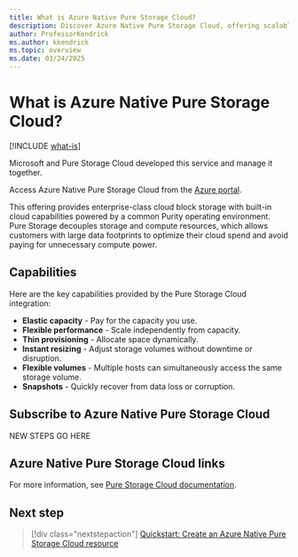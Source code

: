```yaml
---
title: What is Azure Native Pure Storage Cloud?
description: Discover Azure Native Pure Storage Cloud, offering scalable and flexible enterprise-class cloud block storage with built-in capabilities via the Azure portal.
author: ProfessorKendrick
ms.author: kkendrick
ms.topic: overview
ms.date: 03/24/2025
---
```

# What is Azure Native Pure Storage Cloud?

[!INCLUDE [what-is](../includes/what-is.md)]

Microsoft and Pure Storage Cloud developed this service and manage it together.

Access Azure Native Pure Storage Cloud from the [Azure portal](https://portal.azure.com).

This offering provides enterprise-class cloud block storage with built-in cloud capabilities powered by a common Purity operating environment. Pure Storage decouples storage and compute resources, which allows customers with large data footprints to optimize their cloud spend and avoid paying for unnecessary compute power.

## Capabilities

Here are the key capabilities provided by the Pure Storage Cloud integration:

- **Elastic capacity** - Pay for the capacity you use.
- **Flexible performance** - Scale independently from capacity.
- **Thin provisioning** - Allocate space dynamically.
- **Instant resizing** - Adjust storage volumes without downtime or disruption.
- **Flexible volumes** - Multiple hosts can simultaneously access the same storage volume.
- **Snapshots** - Quickly recover from data loss or corruption.

## Subscribe to Azure Native Pure Storage Cloud

NEW STEPS GO HERE

## Azure Native Pure Storage Cloud links

For more information, see [Pure Storage Cloud documentation](https://support.purestorage.com/csh?context=azure_native_pure_storage_cloud).

## Next step

> [!div class="nextstepaction"]
> [Quickstart: Create an Azure Native Pure Storage Cloud resource](create.md)